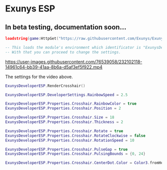 # Exunys ESP

## In beta testing, documentation soon...

```lua
loadstring(game:HttpGet("https://raw.githubusercontent.com/Exunys/Exunys-ESP/main/src/ESP.lua"))()

-- This loads the module's environment which identificator is "ExunysDeveloperESP".
-- With that you can proceed to change the settings.
```

https://user-images.githubusercontent.com/76539058/232102118-14961c64-bb39-41aa-8b6a-d5af3ef5f922.mp4

The settings for the video above.

```lua
ExunysDeveloperESP.RenderCrosshair()

ExunysDeveloperESP.DeveloperSettings.RainbowSpeed = 2.5

ExunysDeveloperESP.Properties.Crosshair.RainbowColor = true
ExunysDeveloperESP.Properties.Crosshair.Position = 2

ExunysDeveloperESP.Properties.Crosshair.Size = 18
ExunysDeveloperESP.Properties.Crosshair.Thickness = 2

ExunysDeveloperESP.Properties.Crosshair.Rotate = true
ExunysDeveloperESP.Properties.Crosshair.RotateClockwise = false
ExunysDeveloperESP.Properties.Crosshair.RotationSpeed = 10

ExunysDeveloperESP.Properties.Crosshair.PulseGap = true
ExunysDeveloperESP.Properties.Crosshair.PulsingBounds = {0, 24}

ExunysDeveloperESP.Properties.Crosshair.CenterDot.Color = Color3.fromHex("#FFFFFF")
```

